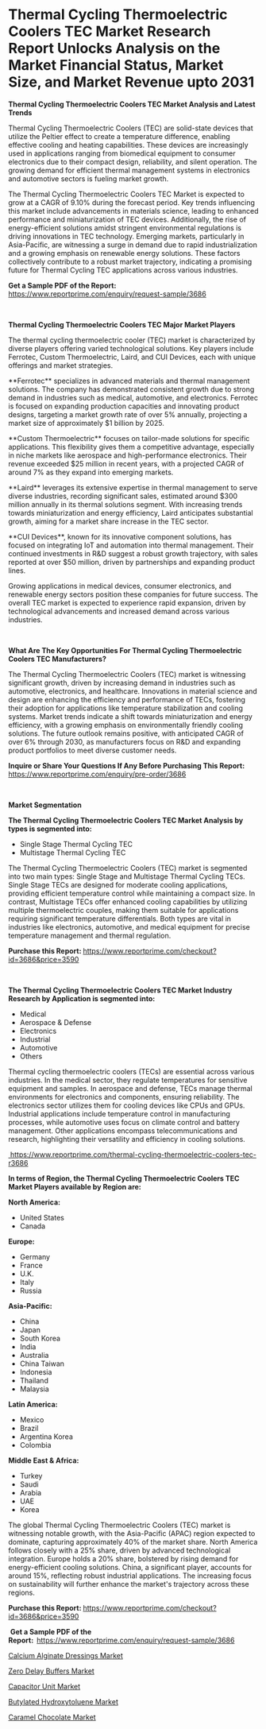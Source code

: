 <p><h1>Thermal Cycling Thermoelectric Coolers TEC Market Research Report Unlocks Analysis on the Market Financial Status, Market Size, and Market Revenue upto 2031</h1></p><p><strong>Thermal Cycling Thermoelectric Coolers TEC Market Analysis and Latest Trends</strong></p>
<p><p>Thermal Cycling Thermoelectric Coolers (TEC) are solid-state devices that utilize the Peltier effect to create a temperature difference, enabling effective cooling and heating capabilities. These devices are increasingly used in applications ranging from biomedical equipment to consumer electronics due to their compact design, reliability, and silent operation. The growing demand for efficient thermal management systems in electronics and automotive sectors is fueling market growth.</p><p>The Thermal Cycling Thermoelectric Coolers TEC Market is expected to grow at a CAGR of 9.10% during the forecast period. Key trends influencing this market include advancements in materials science, leading to enhanced performance and miniaturization of TEC devices. Additionally, the rise of energy-efficient solutions amidst stringent environmental regulations is driving innovations in TEC technology. Emerging markets, particularly in Asia-Pacific, are witnessing a surge in demand due to rapid industrialization and a growing emphasis on renewable energy solutions. These factors collectively contribute to a robust market trajectory, indicating a promising future for Thermal Cycling TEC applications across various industries.</p></p>
<p><strong>Get a Sample PDF of the Report:&nbsp;</strong> <a href="https://www.reportprime.com/enquiry/request-sample/3686?utm_campaign=1832&utm_medium=2&utm_source=Github&utm_content=ia&utm_term=24122024&utm_id=thermal-cycling-thermoelectric-coolers-tec">https://www.reportprime.com/enquiry/request-sample/3686</a></p>
<p>&nbsp;</p>
<p><strong>Thermal Cycling Thermoelectric Coolers TEC Major Market Players</strong></p>
<p><p>The thermal cycling thermoelectric cooler (TEC) market is characterized by diverse players offering varied technological solutions. Key players include Ferrotec, Custom Thermoelectric, Laird, and CUI Devices, each with unique offerings and market strategies.</p><p>**Ferrotec** specializes in advanced materials and thermal management solutions. The company has demonstrated consistent growth due to strong demand in industries such as medical, automotive, and electronics. Ferrotec is focused on expanding production capacities and innovating product designs, targeting a market growth rate of over 5% annually, projecting a market size of approximately $1 billion by 2025.</p><p>**Custom Thermoelectric** focuses on tailor-made solutions for specific applications. This flexibility gives them a competitive advantage, especially in niche markets like aerospace and high-performance electronics. Their revenue exceeded $25 million in recent years, with a projected CAGR of around 7% as they expand into emerging markets.</p><p>**Laird** leverages its extensive expertise in thermal management to serve diverse industries, recording significant sales, estimated around $300 million annually in its thermal solutions segment. With increasing trends towards miniaturization and energy efficiency, Laird anticipates substantial growth, aiming for a market share increase in the TEC sector.</p><p>**CUI Devices**, known for its innovative component solutions, has focused on integrating IoT and automation into thermal management. Their continued investments in R&D suggest a robust growth trajectory, with sales reported at over $50 million, driven by partnerships and expanding product lines.</p><p>Growing applications in medical devices, consumer electronics, and renewable energy sectors position these companies for future success. The overall TEC market is expected to experience rapid expansion, driven by technological advancements and increased demand across various industries.</p></p>
<p>&nbsp;</p>
<p><strong>What Are The Key Opportunities For Thermal Cycling Thermoelectric Coolers TEC Manufacturers?</strong></p>
<p><p>The Thermal Cycling Thermoelectric Coolers (TEC) market is witnessing significant growth, driven by increasing demand in industries such as automotive, electronics, and healthcare. Innovations in material science and design are enhancing the efficiency and performance of TECs, fostering their adoption for applications like temperature stabilization and cooling systems. Market trends indicate a shift towards miniaturization and energy efficiency, with a growing emphasis on environmentally friendly cooling solutions. The future outlook remains positive, with anticipated CAGR of over 6% through 2030, as manufacturers focus on R&D and expanding product portfolios to meet diverse customer needs.</p></p>
<p><strong>Inquire or Share Your Questions If Any Before Purchasing This Report:</strong> <a href="https://www.reportprime.com/enquiry/pre-order/3686?utm_campaign=1832&utm_medium=2&utm_source=Github&utm_content=ia&utm_term=24122024&utm_id=thermal-cycling-thermoelectric-coolers-tec">https://www.reportprime.com/enquiry/pre-order/3686</a></p>
<p>&nbsp;</p>
<p><strong>Market Segmentation</strong></p>
<p><strong>The Thermal Cycling Thermoelectric Coolers TEC Market Analysis by types is segmented into:</strong></p>
<p><ul><li>Single Stage Thermal Cycling TEC</li><li>Multistage Thermal Cycling TEC</li></ul></p>
<p><p>The Thermal Cycling Thermoelectric Coolers (TEC) market is segmented into two main types: Single Stage and Multistage Thermal Cycling TECs. Single Stage TECs are designed for moderate cooling applications, providing efficient temperature control while maintaining a compact size. In contrast, Multistage TECs offer enhanced cooling capabilities by utilizing multiple thermoelectric couples, making them suitable for applications requiring significant temperature differentials. Both types are vital in industries like electronics, automotive, and medical equipment for precise temperature management and thermal regulation.</p></p>
<p><strong>Purchase this Report:&nbsp;</strong><a href="https://www.reportprime.com/checkout?id=3686&price=3590&utm_campaign=1832&utm_medium=2&utm_source=Github&utm_content=ia&utm_term=24122024&utm_id=thermal-cycling-thermoelectric-coolers-tec">https://www.reportprime.com/checkout?id=3686&price=3590</a></p>
<p>&nbsp;</p>
<p><strong>The Thermal Cycling Thermoelectric Coolers TEC Market Industry Research by Application is segmented into:</strong></p>
<p><ul><li>Medical</li><li>Aerospace & Defense</li><li>Electronics</li><li>Industrial</li><li>Automotive</li><li>Others</li></ul></p>
<p><p>Thermal cycling thermoelectric coolers (TECs) are essential across various industries. In the medical sector, they regulate temperatures for sensitive equipment and samples. In aerospace and defense, TECs manage thermal environments for electronics and components, ensuring reliability. The electronics sector utilizes them for cooling devices like CPUs and GPUs. Industrial applications include temperature control in manufacturing processes, while automotive uses focus on climate control and battery management. Other applications encompass telecommunications and research, highlighting their versatility and efficiency in cooling solutions.</p></p>
<p><a href="https://www.reportprime.com/thermal-cycling-thermoelectric-coolers-tec-r3686?utm_campaign=1832&utm_medium=2&utm_source=Github&utm_content=ia&utm_term=24122024&utm_id=thermal-cycling-thermoelectric-coolers-tec">&nbsp;https://www.reportprime.com/thermal-cycling-thermoelectric-coolers-tec-r3686</a></p>
<p><strong>In terms of Region, the Thermal Cycling Thermoelectric Coolers TEC Market Players available by Region are:</strong></p>
<p>
    <p> <strong> North America: </strong>
        <ul>
            <li>United States</li>
            <li>Canada</li>
        </ul>
        </p> 
    <p> <strong> Europe: </strong>
        <ul>
            <li>Germany</li>
            <li>France</li>
            <li>U.K.</li>
            <li>Italy</li>
            <li>Russia</li>
        </ul>
        </p> 
    <p> <strong> Asia-Pacific: </strong>
        <ul>
            <li>China</li>
            <li>Japan</li>
            <li>South Korea</li>
            <li>India</li>
            <li>Australia</li>
            <li>China Taiwan</li>
            <li>Indonesia</li>
            <li>Thailand</li>
            <li>Malaysia</li>
        </ul>
        </p> 
    <p> <strong> Latin America: </strong>
        <ul>
            <li>Mexico</li>
            <li>Brazil</li>
            <li>Argentina Korea</li>
            <li>Colombia</li>
        </ul>
        </p> 
    <p> <strong> Middle East & Africa: </strong>
        <ul>
            <li>Turkey</li>
            <li>Saudi</li>
            <li>Arabia</li>
            <li>UAE</li>
            <li>Korea</li>
        </ul>
    </p>
    </p>
<p><p>The global Thermal Cycling Thermoelectric Coolers (TEC) market is witnessing notable growth, with the Asia-Pacific (APAC) region expected to dominate, capturing approximately 40% of the market share. North America follows closely with a 25% share, driven by advanced technological integration. Europe holds a 20% share, bolstered by rising demand for energy-efficient cooling solutions. China, a significant player, accounts for around 15%, reflecting robust industrial applications. The increasing focus on sustainability will further enhance the market's trajectory across these regions.</p></p>
<p><strong>Purchase this Report: </strong><a href="https://www.reportprime.com/checkout?id=3686&price=3590&utm_campaign=1832&utm_medium=2&utm_source=Github&utm_content=ia&utm_term=24122024&utm_id=thermal-cycling-thermoelectric-coolers-tec">https://www.reportprime.com/checkout?id=3686&price=3590</a></p>
<p>&nbsp;<strong>Get a Sample PDF of the Report:&nbsp;&nbsp;</strong><a href="https://www.reportprime.com/enquiry/request-sample/3686?utm_campaign=1832&utm_medium=2&utm_source=Github&utm_content=ia&utm_term=24122024&utm_id=thermal-cycling-thermoelectric-coolers-tec">https://www.reportprime.com/enquiry/request-sample/3686</a></p>
<p><strong></strong></p>
<p><p><a href="https://www.linkedin.com/pulse/mapping-calcium-alginate-dressings-market-trends-challenges-knebf?utm_campaign=1832&utm_medium=2&utm_source=Github&utm_content=ia&utm_term=24122024&utm_id=thermal-cycling-thermoelectric-coolers-tec">Calcium Alginate Dressings Market</a></p><p><a href="https://www.linkedin.com/pulse/evolvingzero-delay-buffers-marketdynamics-types-applications-pyo7e?utm_campaign=1832&utm_medium=2&utm_source=Github&utm_content=ia&utm_term=24122024&utm_id=thermal-cycling-thermoelectric-coolers-tec">Zero Delay Buffers Market</a></p><p><a href="https://www.linkedin.com/pulse/capacitor-unit-market-challenges-forecasts-development-sales-s2jne?utm_campaign=1832&utm_medium=2&utm_source=Github&utm_content=ia&utm_term=24122024&utm_id=thermal-cycling-thermoelectric-coolers-tec">Capacitor Unit Market</a></p><p><a href="https://www.linkedin.com/pulse/butylated-hydroxytoluene-market-share-analysis-94-cagr-dtbwc?utm_campaign=1832&utm_medium=2&utm_source=Github&utm_content=ia&utm_term=24122024&utm_id=thermal-cycling-thermoelectric-coolers-tec">Butylated Hydroxytoluene Market</a></p><p><a href="https://www.linkedin.com/pulse/52-growth-expected-caramel-chocolate-market-between-2024-wqo4e?utm_campaign=1832&utm_medium=2&utm_source=Github&utm_content=ia&utm_term=24122024&utm_id=thermal-cycling-thermoelectric-coolers-tec">Caramel Chocolate Market</a></p></p>